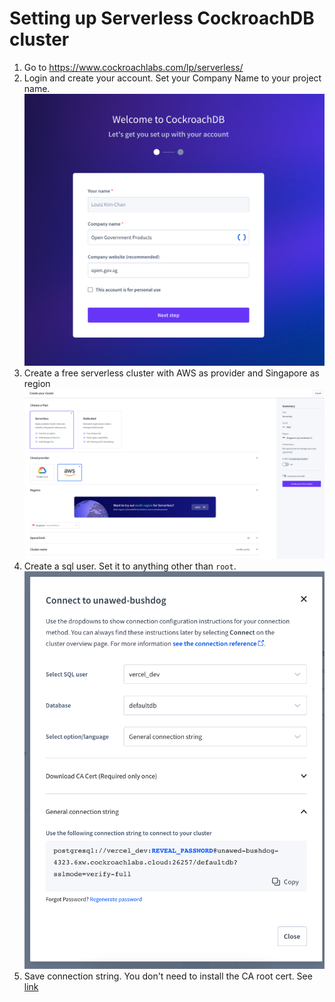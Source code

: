 # Setting up Serverless CockroachDB cluster

1. Go to https://www.cockroachlabs.com/lp/serverless/
1. Login and create your account. Set your Company Name to your project name.
   ![](./cockroach-create-account.png)
1. Create a free serverless cluster with AWS as provider and Singapore as region
   ![](./cockroach-create-cluster.png)
1. Create a sql user. Set it to anything other than `root`.
   ![](./cockroach-create-sql-user.png)
1. Save connection string. You don't need to install the CA root cert. See [link](https://www.cockroachlabs.com/docs/cockroachcloud/serverless-faqs.html#what-certificates-do-i-need-to-connect-to-my-cluster)
